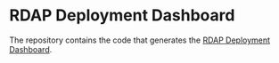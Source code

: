 # RDAP Deployment Dashboard

The repository contains the code that generates the [RDAP Deployment Dashboard](https://deployment.rdap.org).
